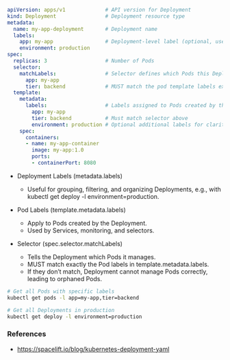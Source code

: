 ```yaml
apiVersion: apps/v1             # API version for Deployment
kind: Deployment                # Deployment resource type
metadata:
  name: my-app-deployment       # Deployment name
  labels:
    app: my-app                 # Deployment-level label (optional, useful for grouping)
    environment: production
spec:
  replicas: 3                   # Number of Pods
  selector:
    matchLabels:                # Selector defines which Pods this Deployment manages
      app: my-app
      tier: backend             # MUST match the pod template labels exactly
  template:
    metadata:
      labels:                   # Labels assigned to Pods created by this Deployment
        app: my-app
        tier: backend           # Must match selector above
        environment: production # Optional additional labels for clarity or filtering
    spec:
      containers:
      - name: my-app-container
        image: my-app:1.0
        ports:
        - containerPort: 8080
```

- Deployment Labels (metadata.labels)
    - Useful for grouping, filtering, and organizing Deployments, e.g., with kubectl get deploy -l environment=production.

- Pod Labels (template.metadata.labels)
    - Apply to Pods created by the Deployment.
    - Used by Services, monitoring, and selectors.

- Selector (spec.selector.matchLabels)
    - Tells the Deployment which Pods it manages.
    - MUST match exactly the Pod labels in template.metadata.labels.
    - If they don’t match, Deployment cannot manage Pods correctly, leading to orphaned Pods.

```bash
# Get all Pods with specific labels
kubectl get pods -l app=my-app,tier=backend

# Get all Deployments in production
kubectl get deploy -l environment=production
```

### References
- https://spacelift.io/blog/kubernetes-deployment-yaml